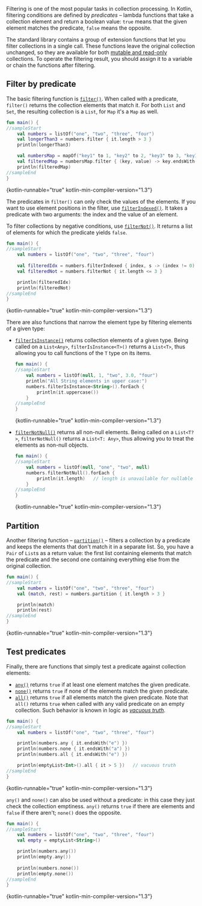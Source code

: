 [//]: # (title: Filtering collections)

Filtering is one of the most popular tasks in collection processing.
In Kotlin, filtering conditions are defined by _predicates_ – lambda functions that take a collection element and return
a boolean value: `true` means that the given element matches the predicate, `false` means the opposite.

The standard library contains a group of extension functions that let you filter collections in a single call.
These functions leave the original collection unchanged, so they are available for both [mutable and read-only](collections-overview.md#collection-types)
collections. To operate the filtering result, you should assign it to a variable or chain the functions after filtering.

## Filter by predicate

The basic filtering function is [`filter()`](https://kotlinlang.org/api/latest/jvm/stdlib/kotlin.collections/filter.html).
When called with a predicate, `filter()` returns the collection elements that match it.
For both `List` and `Set`, the resulting collection is a `List`, for `Map` it's a `Map` as well.

```kotlin
fun main() {
//sampleStart
    val numbers = listOf("one", "two", "three", "four")  
    val longerThan3 = numbers.filter { it.length > 3 }
    println(longerThan3)

    val numbersMap = mapOf("key1" to 1, "key2" to 2, "key3" to 3, "key11" to 11)
    val filteredMap = numbersMap.filter { (key, value) -> key.endsWith("1") && value > 10}
    println(filteredMap)
//sampleEnd
}
```
{kotlin-runnable="true" kotlin-min-compiler-version="1.3"}

The predicates in `filter()` can only check the values of the elements.
If you want to use element positions in the filter, use [`filterIndexed()`](https://kotlinlang.org/api/latest/jvm/stdlib/kotlin.collections/filter-indexed.html).
It takes a predicate with two arguments: the index and the value of an element. 

To filter collections by negative conditions, use [`filterNot()`](https://kotlinlang.org/api/latest/jvm/stdlib/kotlin.collections/filter-not.html).
It returns a list of elements for which the predicate yields `false`.

```kotlin
fun main() {
//sampleStart
    val numbers = listOf("one", "two", "three", "four")
    
    val filteredIdx = numbers.filterIndexed { index, s -> (index != 0) && (s.length < 5)  }
    val filteredNot = numbers.filterNot { it.length <= 3 }

    println(filteredIdx)
    println(filteredNot)
//sampleEnd
}
```
{kotlin-runnable="true" kotlin-min-compiler-version="1.3"}

There are also functions that narrow the element type by filtering elements of a given type:

* [`filterIsInstance()`](https://kotlinlang.org/api/latest/jvm/stdlib/kotlin.collections/filter-is-instance.html) returns
    collection elements of a given type. Being called on a `List<Any>`, `filterIsInstance<T>()` returns a `List<T>`, thus
    allowing you to call functions of the  `T` type on its items.

    ```kotlin
    fun main() {
    //sampleStart
        val numbers = listOf(null, 1, "two", 3.0, "four")
        println("All String elements in upper case:")
        numbers.filterIsInstance<String>().forEach {
            println(it.uppercase())
        }
    //sampleEnd
    }
    ```
    {kotlin-runnable="true" kotlin-min-compiler-version="1.3"}

* [`filterNotNull()`](https://kotlinlang.org/api/latest/jvm/stdlib/kotlin.collections/filter-not-null.html) returns all
    non-null elements. Being called on a `List<T?>`, `filterNotNull()` returns a `List<T: Any>`, thus allowing you to treat
    the elements as non-null objects.

    ```kotlin
    fun main() {
    //sampleStart
        val numbers = listOf(null, "one", "two", null)
        numbers.filterNotNull().forEach {
            println(it.length)   // length is unavailable for nullable Strings
        }
    //sampleEnd
    }
    ```
    {kotlin-runnable="true" kotlin-min-compiler-version="1.3"}

## Partition

Another filtering function – [`partition()`](https://kotlinlang.org/api/latest/jvm/stdlib/kotlin.collections/partition.html)
– filters a collection by a predicate and keeps the elements that don't match it in a separate list.
So, you have a `Pair` of `List`s as a return value: the first list containing elements that match the predicate and the
second one containing everything else from the original collection.

```kotlin
fun main() {
//sampleStart
    val numbers = listOf("one", "two", "three", "four")
    val (match, rest) = numbers.partition { it.length > 3 }

    println(match)
    println(rest)
//sampleEnd
}
```
{kotlin-runnable="true" kotlin-min-compiler-version="1.3"}

## Test predicates

Finally, there are functions that simply test a predicate against collection elements:

* [`any()`](https://kotlinlang.org/api/latest/jvm/stdlib/kotlin.collections/any.html) returns `true` if at least one element matches the given predicate.
* [`none()`](https://kotlinlang.org/api/latest/jvm/stdlib/kotlin.collections/none.html) returns `true` if none of the elements match the given predicate.
* [`all()`](https://kotlinlang.org/api/latest/jvm/stdlib/kotlin.collections/all.html) returns `true` if all elements match the given predicate.
    Note that `all()` returns `true` when called with any valid predicate on an empty collection. Such behavior is known in logic as [_vacuous truth_](https://en.wikipedia.org/wiki/Vacuous_truth).

```kotlin
fun main() {
//sampleStart
    val numbers = listOf("one", "two", "three", "four")

    println(numbers.any { it.endsWith("e") })
    println(numbers.none { it.endsWith("a") })
    println(numbers.all { it.endsWith("e") })

    println(emptyList<Int>().all { it > 5 })   // vacuous truth
//sampleEnd
}
```
{kotlin-runnable="true" kotlin-min-compiler-version="1.3"}

`any()` and `none()` can also be used without a predicate: in this case they just check the collection emptiness.
`any()` returns `true` if there are elements and `false` if there aren't; `none()` does the opposite.

```kotlin
fun main() {
//sampleStart
    val numbers = listOf("one", "two", "three", "four")
    val empty = emptyList<String>()

    println(numbers.any())
    println(empty.any())
    
    println(numbers.none())
    println(empty.none())
//sampleEnd
}
```
{kotlin-runnable="true" kotlin-min-compiler-version="1.3"}
